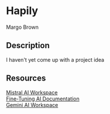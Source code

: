 # Hapily
Margo Brown
## Description
I haven't yet come up with a project idea
## Resources
[Mistral AI Workspace](https://console.mistral.ai/)  
[Fine-Tuning AI Documentation](https://docs.mistral.ai/capabilities/finetuning/)  
[Gemini AI Workspace](https://aistudio.google.com/prompts/17n2PcSETtKVOCKQdwhOE1GR2uC9SjFgS?gad_source=1&gclid=CjwKCAiA5Ka9BhB5EiwA1ZVtvPTR5AATJlodLj5KzaR_slbhw1gUHCCRhRBgOCsqMuD5Ns4HLAl36xoCwbkQAvD_BwE)
